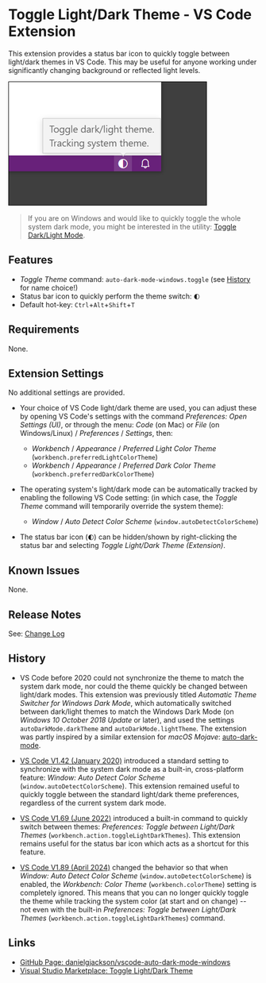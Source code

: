 # Toggle Light/Dark Theme - VS Code Extension

<!--
![Visual Studio Marketplace Version](https://vsmarketplacebadge.apphb.com/version-short/danielgjackson.auto-dark-mode-windows.svg)
![Visual Studio Marketplace Rating](https://vsmarketplacebadge.apphb.com/rating-short/danielgjackson.auto-dark-mode-windows.svg)
![Visual Studio Marketplace Installs](https://vsmarketplacebadge.apphb.com/installs/danielgjackson.auto-dark-mode-windows.svg)
![Visual Studio Marketplace Downloads](https://vsmarketplacebadge.apphb.com/downloads/danielgjackson.auto-dark-mode-windows.svg)
-->

This extension provides a status bar icon to quickly toggle between light/dark themes in VS Code.  This may be useful for anyone working under significantly changing background or reflected light levels. 

![Toggle light/dark theme with a status bar icon](screenshot.png)

> If you are on Windows and would like to quickly toggle the whole system dark mode, you might be interested in the utility: [Toggle Dark/Light Mode](https://github.com/danielgjackson/toggle-dark-light).


## Features

* *Toggle Theme* command: `auto-dark-mode-windows.toggle` (see [History](#history) for name choice!)
* Status bar icon to quickly perform the theme switch: <code>&#x1F313;&#xFE0E;</code>
* Default hot-key: `Ctrl`+`Alt`+`Shift`+`T`


## Requirements

None.


## Extension Settings

No additional settings are provided.  

* Your choice of VS Code light/dark theme are used, you can adjust these by opening VS Code's settings with the command *Preferences: Open Settings (UI)*, or through the menu: *Code* (on Mac) or *File* (on Windows/Linux) / *Preferences* / *Settings*, then:

    * *Workbench* / *Appearance* / *Preferred Light Color Theme* (`workbench.preferredLightColorTheme`)
    * *Workbench* / *Appearance* / *Preferred Dark Color Theme* (`workbench.preferredDarkColorTheme`)

* The operating system's light/dark mode can be automatically tracked by enabling the following VS Code setting: (in which case, the *Toggle Theme* command will temporarily override the system theme):

    * *Window* / *Auto Detect Color Scheme* (`window.autoDetectColorScheme`)

* The status bar icon (<code>&#x1F313;&#xFE0E;</code>) can be hidden/shown by right-clicking the status bar and selecting *Toggle Light/Dark Theme (Extension)*.


## Known Issues

None.


## Release Notes

See: [Change Log](CHANGELOG.md)


## History

* VS Code before 2020 could not synchronize the theme to match the system dark mode, nor could the theme quickly be changed between light/dark modes.  This extension was previously titled *Automatic Theme Switcher for Windows Dark Mode*, which automatically switched between dark/light themes to match the Windows Dark Mode (on *Windows 10 October 2018 Update* or later), and used the settings `autoDarkMode.darkTheme` and `autoDarkMode.lightTheme`.  The extension was partly inspired by a similar extension for *macOS Mojave*: [auto-dark-mode](https://marketplace.visualstudio.com/items?itemName=LinusU.auto-dark-mode).  

* [VS Code V1.42 (January 2020)](https://code.visualstudio.com/updates/v1_42#_auto-switch-theme-based-on-os-color-scheme) introduced a standard setting to synchronize with the system dark mode as a built-in, cross-platform feature: *Window: Auto Detect Color Scheme* (`window.autoDetectColorScheme`).  This extension remained useful to quickly toggle between the standard light/dark theme preferences, regardless of the current system dark mode.

* [VS Code V1.69 (June 2022)](https://code.visualstudio.com/updates/v1_69#_toggle-between-light-and-dark-themes) introduced a built-in command to quickly switch between themes: *Preferences: Toggle between Light/Dark Themes* (`workbench.action.toggleLightDarkThemes`).  This extension remains useful for the status bar icon which acts as a shortcut for this feature.

* [VS Code V1.89 (April 2024)](https://code.visualstudio.com/updates/v1_89#_auto-detect-system-color-mode-improvements) changed the behavior so that when *Window: Auto Detect Color Scheme* (`window.autoDetectColorScheme`) is enabled, the *Workbench: Color Theme* (`workbench.colorTheme`) setting is completely ignored.  This means that you can no longer quickly toggle the theme while tracking the system color (at start and on change) -- not even with the built-in *Preferences: Toggle between Light/Dark Themes* (`workbench.action.toggleLightDarkThemes`) command.


## Links

* [GitHub Page: danielgjackson/vscode-auto-dark-mode-windows](https://github.com/danielgjackson/vscode-auto-dark-mode-windows)
* [Visual Studio Marketplace: Toggle Light/Dark Theme](https://marketplace.visualstudio.com/items?itemName=danielgjackson.auto-dark-mode-windows)
